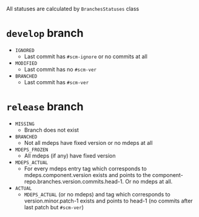 All statuses are calculated by `BranchesStatuses` class

# `develop` branch
- `IGNORED`
  - Last commit has `#scm-ignore` or no commits at all
- `MODIFIED`
  - Last commit has no `#scm-ver`
- `BRANCHED`
  - Last commit has `#scm-ver`
  
# `release` branch
- `MISSING`
  - Branch does not exist
- `BRANCHED`
  - Not all mdeps have fixed version or no mdeps at all
- `MDEPS_FROZEN`
  - All mdeps (if any) have fixed version 
- `MDEPS_ACTUAL`
   - For every mdeps entry tag which corresponds to mdeps.component.version exists and points to the component-repo.branches.version.commits.head-1. Or no mdeps at all.
- `ACTUAL`
  - `MDEPS_ACTUAL` (or no mdeps) and tag which corresponds to version.minor.patch-1 exists and points to head-1 (no commits after last patch but `#scm-ver`)
  
